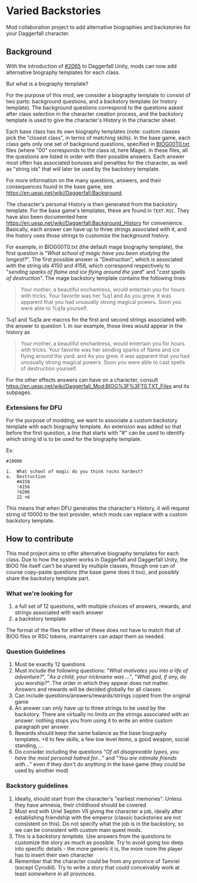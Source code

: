 # Varied Backstories

Mod collaboration project to add alternative biographies and backstories for your Daggerfall character.

## Background

With the introduction of [#2065](https://github.com/Interkarma/daggerfall-unity/pull/2065) to Daggerfall Unity, mods can now add alternative biography templates for each class.

But what is a biography template?

For the purpose of this mod, we consider a biography template to consist of two parts: background questions, and a backstory template (or history template). The background questions correspond to the questions asked after class selection in the character creation process, and the backstory template is used to give the character's History in the character sheet.

Each base class has its own biography templates (note: custom classes pick the "closest class", in terms of matching skills). In the base game, each class gets only one set of background questions, specified in [BIOG00T0.txt](https://github.com/Interkarma/daggerfall-unity/blob/master/Assets/StreamingAssets/BIOGs/BIOG00T0.TXT) files (where "00" corresponds to the class id, here Mage). In these files, all the questions are listed in order with their possible answers. Each answer most often has associated bonuses and penalties for the character, as well as "string ids" that will later be used by the backstory template.

For more information on the many questions, answers, and their consequences found in the base game, see <https://en.uesp.net/wiki/Daggerfall:Background>.

The character's personal History is then generated from the backstory template. For the base game's templates, these are found in `TEXT.RSC`. They have also been documented here <https://en.uesp.net/wiki/Daggerfall:Background_History> for convenience. Basically, each answer can have up to three strings associated with it, and the history uses those strings to customize the background history.

For example, in BIOG00T0.txt (the default mage biography template), the first question is "_What school of magic have you been studying the longest?_". The first possible answer is "Destruction", which is associated with the string ids 4150 and 4156, which correspond respectively to "_sending sparks of flame and ice flying around the yard_" and "_cast spells of destruction_". The mage backstory template contains the following lines:

>Your mother, a beautiful enchantress, would entertain you for hours with tricks. Your favorite was her %q1
and
>As you grew, it was apparent that you had unusually strong magical powers. Soon you were able to %q1a yourself.

%q1 and %q1a are macros for the first and second strings associated with the answer to question 1. In our example, those lines would appear in the history as

>Your mother, a beautiful enchantress, would entertain you for hours with tricks. Your favorite was her sending sparks of flame and ice flying around the yard.
and
>As you grew, it was apparent that you had unusually strong magical powers. Soon you were able to cast spells of destruction yourself.

For the other effects answers can have on a character, consult https://en.uesp.net/wiki/Daggerfall_Mod:BIOG%3F%3FT0.TXT_Files and its subpages. 

### Extensions for DFU

For the purpose of modding, we want to associate a custom backstory template with each biography template. An extension was added so that before the first question, a line that starts with "#" can be used to identify which string id is to be used for the biography template.

Ex:
```
#10000

1.	What school of magic do you think rocks hardest?
a.	Destruction
	#4150
	!4156
	?4206
	22 +6
```

This means that when DFU generates the character's History, it will request string id 10000 to the text provider, which mods can replace with a custom backstory template.

## How to contribute

This mod project aims to offer alternative biography templates for each class. Due to how the system works in Daggerfall and Daggerfall Unity, the BIOG file itself can't be shared by multiple classes, though one can of course copy-paste questions (the base game does it too), and possibly share the backstory template part.

### What we're looking for

1) a full set of 12 questions, with multiple choices of answers, rewards, and strings associated with each answer
2) a backstory template

The format of the files for either of these does not have to match that of BIOG files or RSC tokens, maintainers can adapt them as needed.

### Question Guidelines

1) Must be exactly 12 questions
2) Must include the following questions: "_What motivates you into a life of adventure?_", "_As a child, your nickname was ..._", "_What god, if any, do you worship?_". The order in which they appear does not matter. Answers and rewards will be decided globally for all classes
3) Can include questions/answers/rewards/strings copied from the original game
4) An answer can only have up to three strings to be used by the backstory. There are virtually no limits on the strings associated with an answer: nothing stops you from using it to write an entire custom paragraph per answer.
5) Rewards should keep the same balance as the base biography templates. +6 to few skills, a few low level items, a good weapon, social standing, ...
6) Do consider including the questions "_Of all disagreeable types, you have the most personal hatred for..._" and "_You are intimate friends with..._" even if they don't do anything in the base game (they could be used by another mod)

### Backstory guidelines

1) Ideally, should start from the character's "earliest memories". Unless they have amnesia, their childhood should be covered
2) Must end with Uriel Septim VII giving the character a job, ideally after establishing friendship with the emperor (classic backstories are not consistent on this). Do not specify what the job is in the backstory, so we can be consistent with custom main quest mods.
3) This is a backstory *template*. Use answers from the questions to customize the story as much as possible. Try to avoid going too deep into specific details - the more generic it is, the more room the player has to insert their own character
4) Remember that the character could be from any province of Tamriel (except Cyrodiil). Try to write a story that could conceivably work at least _somewhere_ in all provinces.
